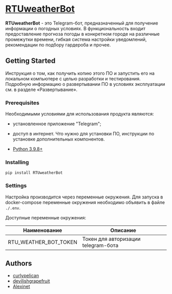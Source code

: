 # [RTUweatherBot](https://t.me/RTUweatherBot)

**RTUweatherBot** - это Telegram-бот, предназначенный для получение информации о погодных условиях. В функциональность входит предоставление прогноза погоды в конкретном городе на различные промежутки времени, гибкая система настройки уведомлений, рекомендации по подбору гардероба и прочее.

## Getting Started

Инструкция о том, как получить копию этого ПО и запустить его на локальном компьютере с целью разработки и тестирования. Подробную информацию о развертывании ПО в условиях эксплуатации см. в разделе «Развертывание».

### Prerequisites

Необходимыми условиями для использования продукта являются:
- установленное приложение "Telegram";
- доступ в интернет.
Что нужно для установки ПО, инструкции по установке дополнительных компонентов.

- [Python 3.9.8+](https://www.python.org/downloads/)

### Installing

	pip install RTUweatherBot

### Settings

Настройка производится через переменные окружения. 
Для запуска в docker-compose переменные окружения необходимо объявить в файле ``./.env``.

Доступные переменные окружения:

| Наименование      | Описание                            |
|-------------------|-------------------------------------|
| RTU_WEATHER_BOT_TOKEN | Токен для авторизации telegram-бота |

## Authors

- [curlypelican](https://github.com/curlypelican)
- [devilishgrapefruit](https://github.com/devilishgrapefruit)
- [Alexinet](https://github.com/Alexinet)

